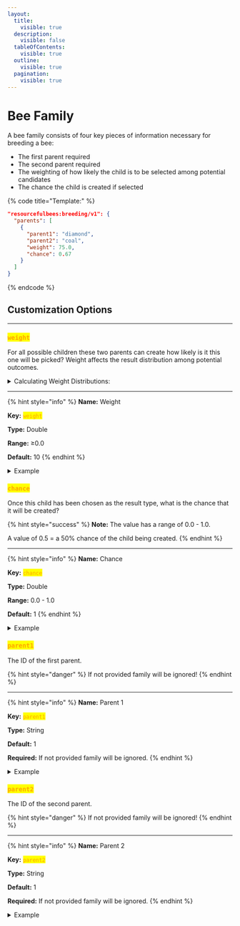 ```yaml
---
layout:
  title:
    visible: true
  description:
    visible: false
  tableOfContents:
    visible: true
  outline:
    visible: true
  pagination:
    visible: true
---
```


# Bee Family

A bee family consists of four key pieces of information necessary for breeding a bee:

* The first parent required
* The second parent required
* The weighting of how likely the child is to be selected among potential candidates
* The chance the child is created if selected

{% code title="Template:" %}
```json
"resourcefulbees:breeding/v1": {
  "parents": [
    {
      "parent1": "diamond",
      "parent2": "coal",
      "weight": 75.0,
      "chance": 0.67
    }
  ]
}
```
{% endcode %}



## Customization Options

***

### <mark style="color:orange;">`weight`</mark>

For all possible children these two parents can create how likely is it this one will be picked? Weight affects the result distribution among potential outcomes.&#x20;

<details>

<summary>Calculating Weight Distributions:</summary>

A pair of parents has five different child options.

The weights are as follows:

```
Child 1: 20
Child 2: 10
Child 3: 30
Child 4: 60    
Child 5: 80
```

The chances each child has of being selected are as follows:

```
Child 1: 10%
Child 2: 5%
Child 3: 15%
Child 4: 30%
Child 5: 40%
```

To calculate the chance:

1. Add up all the weights
2. Divide the weight you wish to check by the total in step 1

</details>

***

{% hint style="info" %}
**Name:** Weight

**Key:** <mark style="color:orange;">`weight`</mark>

**Type:** Double

**Range:** ≥0.0

**Default:** 10
{% endhint %}

<details>

<summary>Example</summary>

```json
"resourcefulbees:breeding/v1": {
  "parents": [
    {
      "parent1": "diamond",
      "parent2": "coal",
      "weight": 75.0
    }
  ]
}
```

</details>



### <mark style="color:orange;">`chance`</mark>

Once this child has been chosen as the result type, what is the chance that it will be created?

{% hint style="success" %}
**Note:** The value has a range of 0.0 - 1.0.&#x20;

A value of 0.5 = a 50% chance of the child being created.
{% endhint %}

***

{% hint style="info" %}
**Name:** Chance

**Key:** <mark style="color:orange;">`chance`</mark>

**Type:** Double

**Range:** 0.0 - 1.0

**Default:** 1
{% endhint %}

<details>

<summary>Example</summary>

```json
"resourcefulbees:breeding/v1": {
  "parents": [
    {
      "parent1": "diamond",
      "parent2": "coal",
      "chance": 0.67
    }
  ]
}
```

</details>



### <mark style="color:orange;">`parent1`</mark>

The ID of the first parent.

{% hint style="danger" %}
If not provided family will be ignored!
{% endhint %}

***

{% hint style="info" %}
**Name:** Parent 1

**Key:** <mark style="color:orange;">`parent1`</mark>

**Type:** String

**Default:** 1

**Required:** If not provided family will be ignored.
{% endhint %}

<details>

<summary>Example</summary>

```json
"resourcefulbees:breeding/v1": {
  "parents": [
    {
      "parent1": "diamond",
      "parent2": "coal"
    }
  ]
}
```

</details>



### <mark style="color:orange;">`parent2`</mark>

The ID of the second parent.

{% hint style="danger" %}
If not provided family will be ignored!
{% endhint %}

***

{% hint style="info" %}
**Name:** Parent 2

**Key:** <mark style="color:orange;">`parent2`</mark>

**Type:** String

**Default:** 1

**Required:** If not provided family will be ignored.
{% endhint %}

<details>

<summary>Example</summary>

```json
"resourcefulbees:breeding/v1": {
  "parents": [
    {
      "parent1": "diamond",
      "parent2": "coal"
    }
  ]
}
```

</details>


